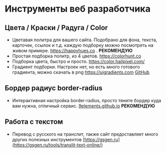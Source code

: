 
   <h1>Инструменты веб разработчика</h1>
   

Цвета / Краски / Радуга / Color
-------------------------

* Цветавая политра для вашего сайта. Подобрано для фона, текста, карточек, ссылок и т.д. каждую подборку можно посмотреть на живом примере. https://happyhues.co . **РЕКОМЕНДУЮ**
* Простая подборка политр, из 4 цветов. https://colorhunt.co
* Подборка цвета, быстро и просто. https://color.hailpixel.com/
* Градиент подборки. Настроек нет, но есть много готового градиента, можно скачать в png  https://uigradients.com  [GitHub](https://github.com/Ghosh/uiGradients) 

Бордер радиус border-radius
-------------------------

* Интерактивная настройка border-radius, просто тяните бордер куда вам нужна, отличный сервис. [9elements.github.io](https://9elements.github.io/fancy-border-radius/#38.44.65.54--.) **РЕКОМЕНДУЮ**

  
Работа с текстом
-------------------------
  
* Перевод с русского на транслит, также сайт предоставляет много других полезных инструментов [https://gsgen.ru](https://gsgen.ru/tools/translit-text-online/)

  
  
  
  
  
  
  
  
  
  
  
  
  
  
  
  
  
  
  
  
  
  
  
  
  
  
  
  
  
  
  
  
  
  
  
  
  
  
  
  
  
  
  
  
  
  
  
  
